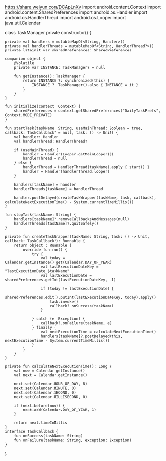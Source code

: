 https://share.weiyun.com/DCApLnXv
import android.content.Context
import android.content.SharedPreferences
import android.os.Handler
import android.os.HandlerThread
import android.os.Looper
import java.util.Calendar

class TaskManager private constructor() {

    private val handlers = mutableMapOf<String, Handler>()
    private val handlerThreads = mutableMapOf<String, HandlerThread?>()
    private lateinit var sharedPreferences: SharedPreferences

    companion object {
        @Volatile
        private var INSTANCE: TaskManager? = null

        fun getInstance(): TaskManager {
            return INSTANCE ?: synchronized(this) {
                INSTANCE ?: TaskManager().also { INSTANCE = it }
            }
        }
    }

    fun initialize(context: Context) {
        sharedPreferences = context.getSharedPreferences("DailyTaskPrefs", Context.MODE_PRIVATE)
    }

    fun startTask(taskName: String, useMainThread: Boolean = true, callback: TaskCallback? = null, task: () -> Unit) {
        val handler: Handler
        val handlerThread: HandlerThread?

        if (useMainThread) {
            handler = Handler(Looper.getMainLooper())
            handlerThread = null
        } else {
            handlerThread = HandlerThread(taskName).apply { start() }
            handler = Handler(handlerThread.looper)
        }

        handlers[taskName] = handler
        handlerThreads[taskName] = handlerThread

        handler.postDelayed(createTaskWrapper(taskName, task, callback), calculateNextExecutionTime() - System.currentTimeMillis())
    }

    fun stopTask(taskName: String) {
        handlers[taskName]?.removeCallbacksAndMessages(null)
        handlerThreads[taskName]?.quitSafely()
    }

    private fun createTaskWrapper(taskName: String, task: () -> Unit, callback: TaskCallback?): Runnable {
        return object : Runnable {
            override fun run() {
                try {
                    val today = Calendar.getInstance().get(Calendar.DAY_OF_YEAR)
                    val lastExecutionDateKey = "lastExecutionDate_$taskName"
                    val lastExecutionDate = sharedPreferences.getInt(lastExecutionDateKey, -1)

                    if (today != lastExecutionDate) {
                        sharedPreferences.edit().putInt(lastExecutionDateKey, today).apply()
                        task.invoke()
                        callback?.onSuccess(taskName)
                    }

                } catch (e: Exception) {
                    callback?.onFailure(taskName, e)
                } finally {
                    val nextExecutionTime = calculateNextExecutionTime()
                    handlers[taskName]?.postDelayed(this, nextExecutionTime - System.currentTimeMillis())
                }
            }
        }
    }

    private fun calculateNextExecutionTime(): Long {
        val now = Calendar.getInstance()
        val next = Calendar.getInstance()

        next.set(Calendar.HOUR_OF_DAY, 8)
        next.set(Calendar.MINUTE, 0)
        next.set(Calendar.SECOND, 0)
        next.set(Calendar.MILLISECOND, 0)

        if (next.before(now)) {
            next.add(Calendar.DAY_OF_YEAR, 1)
        }

        return next.timeInMillis
    }
    interface TaskCallback {
        fun onSuccess(taskName: String)
        fun onFailure(taskName: String, exception: Exception)
    }

}
